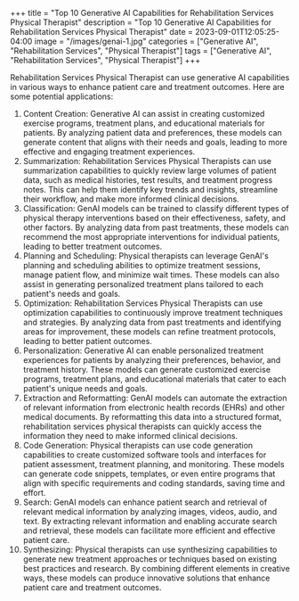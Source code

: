 +++
title = "Top 10 Generative AI Capabilities for Rehabilitation Services Physical Therapist"
description = "Top 10 Generative AI Capabilities for Rehabilitation Services Physical Therapist"
date = 2023-09-01T12:05:25-04:00
image = "/images/genai-1.jpg"
categories = ["Generative AI", "Rehabilitation Services", "Physical Therapist"]
tags = ["Generative AI", "Rehabilitation Services", "Physical Therapist"]
+++

Rehabilitation Services Physical Therapist can use generative AI capabilities in various ways to enhance patient care and treatment outcomes. Here are some potential applications:

1. Content Creation: Generative AI can assist in creating customized exercise programs, treatment plans, and educational materials for patients. By analyzing patient data and preferences, these models can generate content that aligns with their needs and goals, leading to more effective and engaging treatment experiences.
2. Summarization: Rehabilitation Services Physical Therapists can use summarization capabilities to quickly review large volumes of patient data, such as medical histories, test results, and treatment progress notes. This can help them identify key trends and insights, streamline their workflow, and make more informed clinical decisions.
3. Classification: GenAI models can be trained to classify different types of physical therapy interventions based on their effectiveness, safety, and other factors. By analyzing data from past treatments, these models can recommend the most appropriate interventions for individual patients, leading to better treatment outcomes.
4. Planning and Scheduling: Physical therapists can leverage GenAI's planning and scheduling abilities to optimize treatment sessions, manage patient flow, and minimize wait times. These models can also assist in generating personalized treatment plans tailored to each patient's needs and goals.
5. Optimization: Rehabilitation Services Physical Therapists can use optimization capabilities to continuously improve treatment techniques and strategies. By analyzing data from past treatments and identifying areas for improvement, these models can refine treatment protocols, leading to better patient outcomes.
6. Personalization: Generative AI can enable personalized treatment experiences for patients by analyzing their preferences, behavior, and treatment history. These models can generate customized exercise programs, treatment plans, and educational materials that cater to each patient's unique needs and goals.
7. Extraction and Reformatting: GenAI models can automate the extraction of relevant information from electronic health records (EHRs) and other medical documents. By reformatting this data into a structured format, rehabilitation services physical therapists can quickly access the information they need to make informed clinical decisions.
8. Code Generation: Physical therapists can use code generation capabilities to create customized software tools and interfaces for patient assessment, treatment planning, and monitoring. These models can generate code snippets, templates, or even entire programs that align with specific requirements and coding standards, saving time and effort.
9. Search: GenAI models can enhance patient search and retrieval of relevant medical information by analyzing images, videos, audio, and text. By extracting relevant information and enabling accurate search and retrieval, these models can facilitate more efficient and effective patient care.
10. Synthesizing: Physical therapists can use synthesizing capabilities to generate new treatment approaches or techniques based on existing best practices and research. By combining different elements in creative ways, these models can produce innovative solutions that enhance patient care and treatment outcomes.